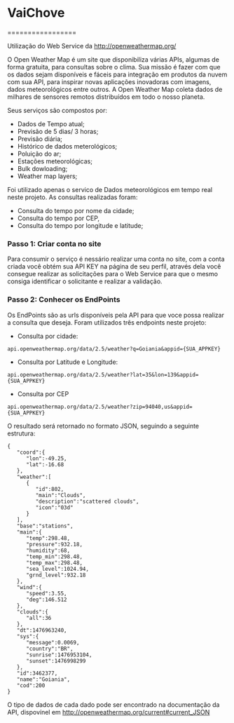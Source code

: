 # VaiChove
=================

Utilização do Web Service da http://openweathermap.org/

O Open Weather Map é um site que disponibiliza várias APIs, algumas de forma gratuita, para consultas sobre o clima. Sua missão é fazer com que os dados sejam disponíveis e fáceis para integração em produtos da nuvem com sua API, para inspirar novas aplicações inovadoras com imagens, dados meteorológicos entre outros. A Open Weather Map coleta dados de milhares de sensores remotos distribuídos em todo o nosso planeta.

Seus serviços são compostos por:
- Dados de Tempo atual;
- Previsão de 5 dias/ 3 horas;
- Previsão diária;
- Histórico de dados meterológicos;
- Poluição do ar;
- Estações meteorológicas;
- Bulk dowloading;
- Weather map layers;

Foi utilizado apenas o servico de Dados meteorológicos em tempo real neste projeto.
As consultas realizadas foram:
- Consulta do tempo por nome da cidade;
- Consulta do tempo por CEP,
- Consulta do tempo por longitude e latitude;

### Passo 1: Criar conta no site
Para consumir o serviço é nessário realizar uma conta no site, com a conta criada você obtém sua API KEY na página de seu perfil, através dela você consegue realizar as solicitações para o Web Service para que o mesmo consiga identificar o solicitante e realizar a validação.

### Passo 2: Conhecer os EndPoints
Os EndPoints são as urls disponíveis pela API para que voce possa realizar a consulta que deseja.
Foram utilizados três endpoints neste projeto:
- Consulta por cidade:
```Console
api.openweathermap.org/data/2.5/weather?q=Goiania&appid={SUA_APPKEY}
```
 
- Consulta por Latitude e Longitude:
```Console
api.openweathermap.org/data/2.5/weather?lat=35&lon=139&appid={SUA_APPKEY}
```
- Consulta por CEP
```Console
api.openweathermap.org/data/2.5/weather?zip=94040,us&appid={SUA_APPKEY}
```

O resultado será retornado no formato JSON, seguindo a seguinte estrutura:

```Console
{  
   "coord":{  
      "lon":-49.25,
      "lat":-16.68
   },
   "weather":[  
      {  
         "id":802,
         "main":"Clouds",
         "description":"scattered clouds",
         "icon":"03d"
      }
   ],
   "base":"stations",
   "main":{  
      "temp":298.48,
      "pressure":932.18,
      "humidity":68,
      "temp_min":298.48,
      "temp_max":298.48,
      "sea_level":1024.94,
      "grnd_level":932.18
   },
   "wind":{  
      "speed":3.55,
      "deg":146.512
   },
   "clouds":{  
      "all":36
   },
   "dt":1476963240,
   "sys":{  
      "message":0.0069,
      "country":"BR",
      "sunrise":1476953104,
      "sunset":1476998299
   },
   "id":3462377,
   "name":"Goiania",
   "cod":200
}
```

O tipo de dados de cada dado pode ser encontrado na documentação da API, dispovínel em http://openweathermap.org/current#current_JSON
